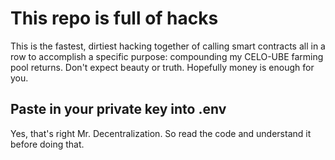 # This repo is full of hacks

This is the fastest, dirtiest hacking together of calling smart contracts all in a row to accomplish a specific purpose: compounding my CELO-UBE farming pool returns. Don't expect beauty or truth. Hopefully money is enough for you.

## Paste in your private key into .env

Yes, that's right Mr. Decentralization. So read the code and understand it before doing that.

